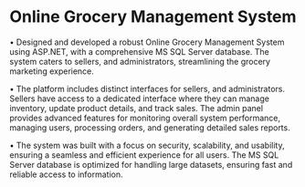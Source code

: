 # Online Grocery Management System

• Designed and developed a robust Online Grocery Management System using ASP.NET, 
with a comprehensive MS SQL Server database. The system caters to sellers, and 
administrators, streamlining the grocery marketing experience.

• The platform includes distinct interfaces for sellers, and administrators. Sellers have 
access to a dedicated interface where they can manage inventory, update product 
details, and track sales. The admin panel provides advanced features for monitoring 
overall system performance, managing users, processing orders, and generating 
detailed sales reports.

• The system was built with a focus on security, scalability, and usability, ensuring a 
seamless and efficient experience for all users. The MS SQL Server database is 
optimized for handling large datasets, ensuring fast and reliable access to 
information.
